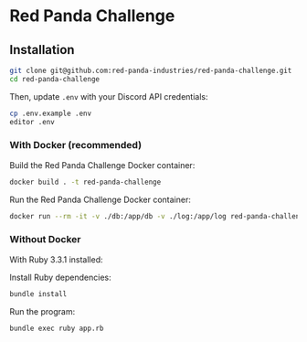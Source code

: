 # Red Panda Challenge

## Installation

```bash
git clone git@github.com:red-panda-industries/red-panda-challenge.git
cd red-panda-challenge
```

Then, update `.env` with your Discord API credentials:
```bash
cp .env.example .env
editor .env
```

### With Docker (recommended)

Build the Red Panda Challenge Docker container:
```bash
docker build . -t red-panda-challenge
```

Run the Red Panda Challenge Docker container:
```bash
docker run --rm -it -v ./db:/app/db -v ./log:/app/log red-panda-challenge
```

### Without Docker

With Ruby 3.3.1 installed:

Install Ruby dependencies:
```bash
bundle install
```

Run the program:
```
bundle exec ruby app.rb
```
